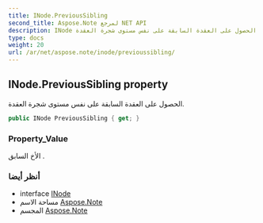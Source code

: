 ```yaml
---
title: INode.PreviousSibling
second_title: Aspose.Note لمرجع NET API
description: INode ملكية. الحصول على العقدة السابقة على نفس مستوى شجرة العقدة.
type: docs
weight: 20
url: /ar/net/aspose.note/inode/previoussibling/
---
```

## INode.PreviousSibling property

الحصول على العقدة السابقة على نفس مستوى شجرة العقدة.

```csharp
public INode PreviousSibling { get; }
```

### Property_Value

الأخ السابق .

### أنظر أيضا

* interface [INode](../)
* مساحة الاسم [Aspose.Note](../../inode/)
* المجسم [Aspose.Note](../../../)


